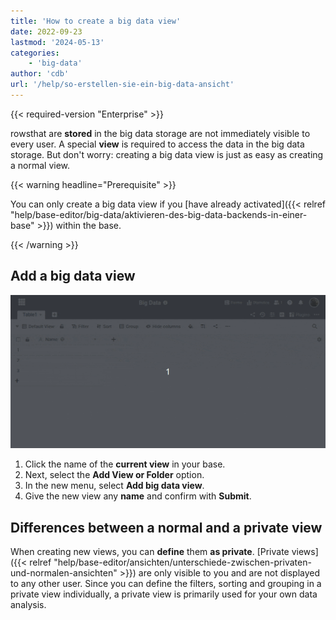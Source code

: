 ```yaml
---
title: 'How to create a big data view'
date: 2022-09-23
lastmod: '2024-05-13'
categories:
    - 'big-data'
author: 'cdb'
url: '/help/so-erstellen-sie-ein-big-data-ansicht'
---
```


{{< required-version "Enterprise" >}}

rowsthat are **stored** in the big data storage are not immediately visible to every user. A special **view** is required to access the data in the big data storage. But don't worry: creating a big data view is just as easy as creating a normal view.

{{< warning  headline="Prerequisite" >}}

You can only create a big data view if you [have already activated]({{< relref "help/base-editor/big-data/aktivieren-des-big-data-backends-in-einer-base" >}}) within the base.

{{< /warning >}}

## Add a big data view

![Create a Big Data view](images/create-big-data-view.gif)

1. Click the name of the **current view** in your base.
2. Next, select the **Add View or Folder** option.
3. In the new menu, select **Add big data view**.
4. Give the new view any **name** and confirm with **Submit**.

## Differences between a normal and a private view

When creating new views, you can **define** them **as private**. [Private views]({{< relref "help/base-editor/ansichten/unterschiede-zwischen-privaten-und-normalen-ansichten" >}}) are only visible to you and are not displayed to any other user. Since you can define the filters, sorting and grouping in a private view individually, a private view is primarily used for your own data analysis.
